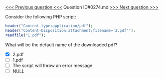 [<<< Previous question <<<](0273.md)  Question ID#0274.md  [>>> Next question >>>](0275.md) 

Consider the following PHP script:
```php
header("Content-type:application/pdf");
header("Content-Disposition:attachment;filename='2.pdf'");
readfile("1.pdf");
```
What will be the default name of the downloaded pdf?

- [x] 2.pdf
- [ ] 1.pdf
- [ ] The script will throw an error message.
- [ ] NULL
